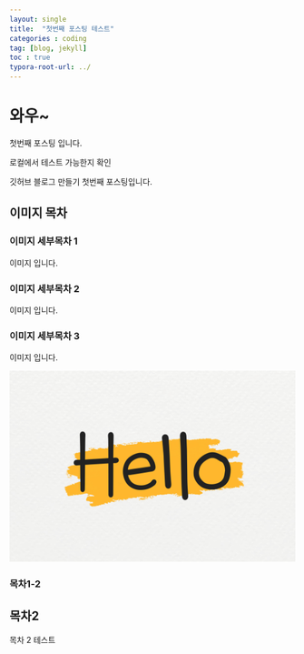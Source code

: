 ```yaml
---
layout: single
title:  "첫번째 포스팅 테스트"
categories : coding
tag: [blog, jekyll]
toc : true
typora-root-url: ../
---
```






# 와우~

첫번째 포스팅 입니다.

로컬에서 테스트 가능한지 확인

깃허브 블로그 만들기 첫번째 포스팅입니다.





## 이미지 목차

### 이미지 세부목차 1

이미지 입니다.



### 이미지 세부목차 2

이미지 입니다.



### 이미지 세부목차 3 

이미지 입니다.



![v813-aew-22](/images/2024-09-03-first/v813-aew-22-5538214.jpg)

### 목차1-2



## 목차2

목차 2 테스트

